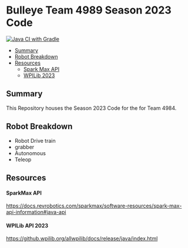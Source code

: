 # Bulleye Team 4989 Season 2023 Code
[![Java CI with Gradle](https://github.com/Team4984-2-0/2023-Code/actions/workflows/gradle.yml/badge.svg?branch=main&event=push)](https://github.com/Team4984-2-0/2023-Code/actions/workflows/gradle.yml)
- [Summary](https://github.com/Team4984-2-0/2023-Code/edit/main/README.md#summary)
- [Robot Breakdown](https://github.com/Team4984-2-0/2023-Code/edit/main/README.md#robot-breakdown) 
- [Resources](https://github.com/Team4984-2-0/2023-Code/edit/main/README.md#resources)
  - [Spark Max API](https://github.com/Team4984-2-0/2023-Code/edit/main/README.md#sparkmax-api)
  - [WPILib 2023](https://github.com/Team4984-2-0/2023-Code/edit/main/README.md#wpilib-api-2023)
## Summary
This Repository houses the Season 2023 Code for the for Team 4984.

## Robot Breakdown
- Robot Drive train
- grabber
- Autonomous 
- Teleop





## Resources
#### SparkMax API
https://docs.revrobotics.com/sparkmax/software-resources/spark-max-api-information#java-api
#### WPILib API 2023
https://github.wpilib.org/allwpilib/docs/release/java/index.html
